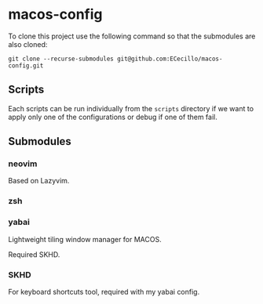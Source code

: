 # macos-config

To clone this project use the following command so that the submodules are also cloned:

```shell
git clone --recurse-submodules git@github.com:ECecillo/macos-config.git
```

## Scripts

Each scripts can be run individually from the `scripts` directory if we want to apply only one of the configurations or debug if one of them fail.

## Submodules

### neovim

Based on Lazyvim.

### zsh

### yabai

Lightweight tiling window manager for MACOS.

Required SKHD.

### SKHD

For keyboard shortcuts tool, required with my yabai config.
